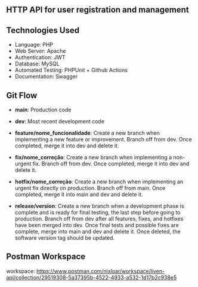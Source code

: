 ## HTTP API for user registration and management

## Technologies Used

- Language: PHP
- Web Server: Apache
- Authentication: JWT
- Database: MySQL
- Automated Testing: PHPUnit + Github Actions
- Documentation: Swagger

## Git Flow

- **main**: Production code

- **dev**: Most recent development code

- **feature/nome_funcionalidade**: Create a new branch when implementing a new feature or improvement. Branch off from dev. Once completed, merge it into dev and delete it.

- **fix/nome_correção**: Create a new branch when implementing a non-urgent fix. Branch off from dev. Once completed, merge it into dev and delete it.

- **hotfix/nome_correção**: Create a new branch when implementing an urgent fix directly on production. Branch off from main. Once completed, merge it into main and dev and delete it.

- **release/version**: Create a new branch when a development phase is complete and is ready for final testing, the last step before going to production. Branch off from dev after all features, fixes, and hotfixes have been merged into dev. Once final tests and possible fixes are complete, merge into main and dev and delete it. Once deleted, the software version tag should be updated.

## Postman Workspace

workspace: https://www.postman.com/nixloar/workspace/liven-api/collection/29519308-5a37395b-4522-4933-a532-1d17b2c938e5